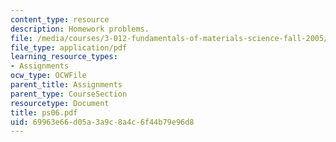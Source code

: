 ```yaml
---
content_type: resource
description: Homework problems.
file: /media/courses/3-012-fundamentals-of-materials-science-fall-2005/69963e66d05a3a9c8a4c6f44b79e96d8_ps06.pdf
file_type: application/pdf
learning_resource_types:
- Assignments
ocw_type: OCWFile
parent_title: Assignments
parent_type: CourseSection
resourcetype: Document
title: ps06.pdf
uid: 69963e66-d05a-3a9c-8a4c-6f44b79e96d8
---
```

